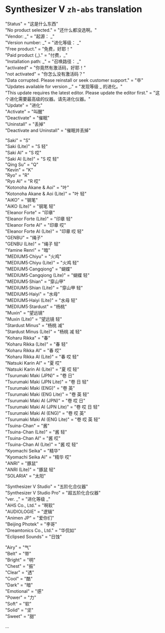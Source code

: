 # Synthesizer V `zh-abs` translation

  "Status" = "这是什么东西"<br>
    "No product selected." = "还什么都没选啊。"<br>
    "Vendor: \_" = "起源： \_"<br>
    "Version number: \_" = "进化等级： \_"<br>
    "Free product." = "免费，好耶！"<br>
    "Paid product (\_)." = "付费，\_"<br>
    "Installation path: \_" = "召唤路径： \_"<br>
    "activated" = "你竟然有激活码，好耶！"<br>
    "not activated" = "你怎么没有激活码？"<br>
    "Data corrupted. Please reinstall or seek customer support." = "卒"<br>
    "Updates available for version \_." = "发现等级 \_ 的进化。"<br>
    "This update requires the latest editor. Please update the editor first." = "这个进化需要最高级的仪器。请先进化仪器。"<br>
    "Update" = "进化"<br>
    "Activate" = "叫醒"<br>
    "Deactivate" = "催眠"<br>
    "Uninstall" = "丢掉"<br>
    "Deactivate and Uninstall" = "催眠并丢掉"<br>

"Saki" = "S"<br>
"Saki (Lite)" = "S 轻"<br>
"Saki AI" = "S 哎"<br>
"Saki AI (Lite)" = "S 哎 轻"<br>
"Qing Su" = "Q"<br>
"Kevin" = "K"<br>
"Ryo" = "R"<br>
"Ryo AI" = "R 哎"<br>
"Kotonoha Akane & Aoi" = "叶"<br>
"Kotonoha Akane & Aoi (Lite)" = "叶 轻"<br>
"AiKO" = "钢笔"<br>
"AiKO (Lite)" = "钢笔 轻"<br>
"Eleanor Forte" = "印章"<br>
"Eleanor Forte (Lite)" = "印章 轻"<br>
"Eleanor Forte AI" = "印章 哎"<br>
"Eleanor Forte AI (Lite)" = "印章 哎 轻"<br>
"GENBU" = "绳子"<br>
"GENBU (Lite)" = "绳子 轻"<br>
"Yamine Renri" = "暗"<br>
"MEDIUM5·Chiyu" = "火鸡"<br>
"MEDIUM5·Chiyu (Lite)" = "火鸡 轻"<br>
"MEDIUM5·Cangqiong" = "蝴蝶"<br>
"MEDIUM5·Cangqiong (Lite)" = "蝴蝶 轻"<br>
"MEDIUM5·Shian" = "穿山甲"<br>
"MEDIUM5·Shian (Lite)" = "穿山甲 轻"<br>
"MEDIUM5·Haiyi" = "水母"<br>
"MEDIUM5·Haiyi (Lite)" = "水母 轻"<br>
"MEDIUM5·Stardust" = "杨桃"<br>
"Muxin" = "望远镜"<br>
"Muxin (Lite)" = "望远镜 轻"<br>
"Stardust Minus" = "杨桃 减"<br>
"Stardust Minus (Lite)" = "杨桃 减 轻"<br>
"Koharu Rikka" = "春"<br>
"Koharu Rikka (Lite)" = "春 轻"<br>
"Koharu Rikka AI" = "春 哎"<br>
"Koharu Rikka AI (Lite)" = "春 哎 轻"<br>
"Natsuki Karin AI" = "夏 哎"<br>
"Natsuki Karin AI (Lite)" = "夏 哎 轻"<br>
"Tsurumaki Maki (JPN)" = "卷 日"<br>
"Tsurumaki Maki (JPN Lite)" = "卷 日 轻"<br>
"Tsurumaki Maki (ENG)" = "卷 英"<br>
"Tsurumaki Maki (ENG Lite)" = "卷 英 轻"<br>
"Tsurumaki Maki AI (JPN)" = "卷 哎 日"<br>
"Tsurumaki Maki AI (JPN Lite)" = "卷 哎 日 轻"<br>
"Tsurumaki Maki AI (ENG)" = "卷 哎 英"<br>
"Tsurumaki Maki AI (ENG Lite)" = "卷 哎 英 轻"<br>
"Tsuina-Chan" = "酱"<br>
"Tsuina-Chan (Lite)" = "酱 轻"<br>
"Tsuina-Chan AI" = "酱 哎"<br>
"Tsuina-Chan AI (Lite)" = "酱 哎 轻"<br>
"Kyomachi Seika" = "精华"<br>
"Kyomachi Seika AI" = "精华 哎"<br>
"ANRI" = "豚鼠"<br>
"ANRI (Lite)" = "豚鼠 轻"<br>
"SOLARIA" = "太阳"<br>

"Synthesizer V Studio" = "五阶化合仪器"<br>
"Synthesizer V Studio Pro" = "超五阶化合仪器"<br>
"ver. \_" = "进化等级 \_"<br>
"AHS Co., Ltd." = "啊软"<br>
"AUDIOLOGIE" = "逻辑"<br>
"Animen JP" = "爱你们"<br>
"Beijing Photek" = "李哥"<br>
"Dreamtonics Co., Ltd." = "华侃如"<br>
"Eclipsed Sounds" = "日蚀"<br>

"Airy" = "气"<br>
"Belt" = "带"<br>
"Bright" = "明"<br>
"Chest" = "振"<br>
"Clear" = "透"<br>
"Cool" = "酷"<br>
"Dark" = "暗"<br>
"Emotional" = "感"<br>
"Power" = "力"<br>
"Soft" = "软"<br>
"Solid" = "坚"<br>
"Sweet" = "甜"<br>

...
